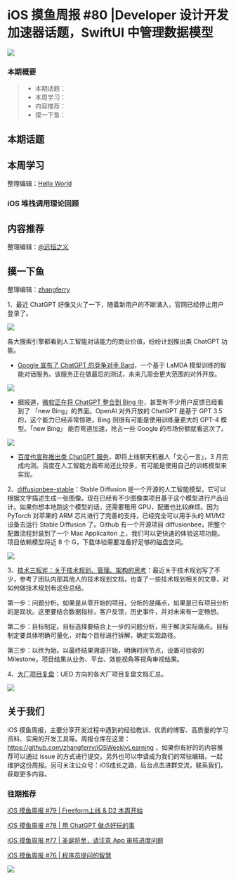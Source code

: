 # iOS 摸鱼周报 #80 |Developer 设计开发加速器话题，SwiftUI 中管理数据模型

![](https://cdn.zhangferry.com/Images/moyu_weekly_cover.jpeg)

### 本期概要

> * 本期话题：
> * 本周学习：
> * 内容推荐：
> * 摸一下鱼：

## 本期话题



## 本周学习

整理编辑：[Hello World](https://juejin.cn/user/2999123453164605/posts)

### iOS 堆栈调用理论回顾


## 内容推荐

整理编辑：[@远恒之义](https://github.com/eternaljust)



## 摸一下鱼

整理编辑：[zhangferry](https://zhangferry.com)

1、最近 ChatGPT 好像又火了一下，随着新用户的不断涌入，官网已经停止用户登录了。

![](https://cdn.zhangferry.com/Images/20230207235606.png)

各大搜索引擎都看到人工智能对话能力的商业价值，纷纷计划推出类 ChatGPT 功能。

* [Google 宣布了 ChatGPT 的竞争对手 Bard](https://www.theverge.com/2023/2/6/23588033/google-chatgpt-rival-bard-testing-rollout-features "Google 宣布了 ChatGPT 的竞争对手 Bard")，一个基于 LaMDA 模型训练的智能对话服务。该服务正在做最后的测试，未来几周会更大范围的对外开放。

![](https://cdn.zhangferry.com/Images/20230207232302.png)

* 据报道，[微软正在将 ChatGPT 整合到 Bing 中](https://www.theverge.com/2023/2/3/23584675/microsoft-ai-bing-chatgpt-screenshots-leak "微软正在将 ChatGPT 整合到 Bing 中")，甚至有不少用户反馈已经看到了 「new Bing」的界面。OpenAI 对外开放的 ChatGPT 是基于 GPT 3.5 的，这个能力已经非常惊艳，Bing 则很有可能是使用训练量更大的 GPT-4 模型。「new Bing」 能否弯道加速，抢占一些 Google 的市场份额就看这次了。 

![](https://cdn.zhangferry.com/Images/20230207233017.png)

* [百度也宣称推出类 ChatGPT 服务](http://www.chinanews.com.cn/cj/2023/02-07/9949192.shtml "百度也宣称推出类 ChatGPT 服务")，即将上线聊天机器人「文心一言」，3 月完成内测。百度在人工智能方面布局还比较多，有可能是使用自己的训练模型来实现。

2、[diffusionbee-stable](https://github.com/divamgupta/diffusionbee-stable-diffusion-ui "diffusionbee-stable")：Stable Diffusion 是一个开源的人工智能模型，它可以根据文字描述生成一张图像。现在已经有不少图像类项目基于这个模型进行产品设计。如果你想本地跑这个模型的话，还需要租用 GPU，配置也比较麻烦。因为 PyTorch 对苹果的 ARM 芯片进行了完善的支持，已经完全可以用手头的 M1/M2 设备去运行 Stable Diffusion 了。Github 有一个开源项目 diffusionbee，把整个配置流程封装到了一个 Mac Applicaiton 上，我们可以更快速的体验这项功能。项目依赖模型将近 8 个 G，下载体验需要准备好足够的磁盘空间。

![](https://cdn.zhangferry.com/Images/20230206003633.png)

3、[技术三板斧：关于技术规划、管理、架构的思考](https://mp.weixin.qq.com/s/vL9_PQBCDxEgCyzh1lGFeQ)：最近关于技术规划写了不少，参考了团队内部其他人的技术规划文档，也查了一些技术规划相关的文章，对如何做技术规划有这些总结。

第一步：问题分析。如果是从零开始的项目，分析的是痛点，如果是已有项目分析的是现状。这里要结合数据指标，客户反馈，历史事件，并对未来有一定畅想。

第二步：目标制定。目标选择要结合上一步的问题分析，用于解决实际痛点。目标制定要具体明确可量化，对每个目标进行拆解，确定实现路径。

第三步：以终为始。以最终结果溯源开始，明确时间节点，设置可验收的 Milestone。项目结果从业务、平台、效能视角等视角审视结果。

4、[大厂项目复盘](https://www.yuque.com/wikidesign/ykf0s9/vki4ecckwzsqaky3 "大厂项目复盘")：UED 方向的各大厂项目复盘文档汇总。

![](https://cdn.zhangferry.com/Images/20230205233726.png)

## 关于我们

iOS 摸鱼周报，主要分享开发过程中遇到的经验教训、优质的博客、高质量的学习资料、实用的开发工具等。周报仓库在这里：https://github.com/zhangferry/iOSWeeklyLearning ，如果你有好的的内容推荐可以通过 issue 的方式进行提交。另外也可以申请成为我们的常驻编辑，一起维护这份周报。另可关注公众号：iOS成长之路，后台点击进群交流，联系我们，获取更多内容。

### 往期推荐

[iOS 摸鱼周报 #79 | Freeform上线 & D2 本周开始](https://mp.weixin.qq.com/s/HdEhmXt60853tzM6xiVUwA)

[iOS 摸鱼周报 #78 |  用 ChatGPT 做点好玩的事 ](https://mp.weixin.qq.com/s/27J4NguYRsxYWmff_6iDcg)

[iOS 摸鱼周报 #77 | 圣诞将至，请注意 App 审核进度问题](https://mp.weixin.qq.com/s/yYdGO1kRcwQJ3-z-aavHYA)

[iOS 摸鱼周报 #76 | 程序员提问的智慧](https://mp.weixin.qq.com/s/5chb-a9u7VMdLis1FG6B6Q)

![](https://cdn.zhangferry.com/Images/WechatIMG384.jpeg)
